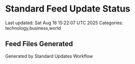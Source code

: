 # Standard Feed Update Status
Last updated: Sat Aug 16 15:22:07 UTC 2025
Categories: technology,business,world

## Feed Files Generated

Generated by Standard Updates Workflow
